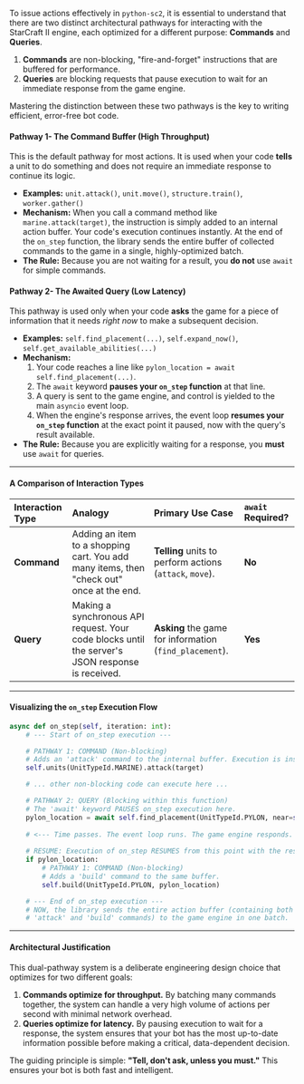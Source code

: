To issue actions effectively in `python-sc2`, it is essential to understand that there are two distinct architectural pathways for interacting with the StarCraft II engine, each optimized for a different purpose: **Commands** and **Queries**.

1.  **Commands** are non-blocking, "fire-and-forget" instructions that are buffered for performance.
2.  **Queries** are blocking requests that pause execution to wait for an immediate response from the game engine.

Mastering the distinction between these two pathways is the key to writing efficient, error-free bot code.

#### **Pathway 1- The Command Buffer (High Throughput)**

This is the default pathway for most actions. It is used when your code **tells** a unit to do something and does not require an immediate response to continue its logic.

*   **Examples:** `unit.attack()`, `unit.move()`, `structure.train()`, `worker.gather()`
*   **Mechanism:** When you call a command method like `marine.attack(target)`, the instruction is simply added to an internal action buffer. Your code's execution continues instantly. At the end of the `on_step` function, the library sends the entire buffer of collected commands to the game in a single, highly-optimized batch.
*   **The Rule:** Because you are not waiting for a result, you **do not** use `await` for simple commands.

#### **Pathway 2- The Awaited Query (Low Latency)**

This pathway is used only when your code **asks** the game for a piece of information that it needs *right now* to make a subsequent decision.

*   **Examples:** `self.find_placement(...)`, `self.expand_now()`, `self.get_available_abilities(...)`
*   **Mechanism:**
    1.  Your code reaches a line like `pylon_location = await self.find_placement(...)`.
    2.  The `await` keyword **pauses your `on_step` function** at that line.
    3.  A query is sent to the game engine, and control is yielded to the main `asyncio` event loop.
    4.  When the engine's response arrives, the event loop **resumes your `on_step` function** at the exact point it paused, now with the query's result available.
*   **The Rule:** Because you are explicitly waiting for a response, you **must** use `await` for queries.

---

#### **A Comparison of Interaction Types**

| Interaction Type | Analogy | Primary Use Case | `await` Required? |
| :--- | :--- | :--- | :--- |
| **Command** | Adding an item to a shopping cart. You add many items, then "check out" once at the end. | **Telling** units to perform actions (`attack`, `move`). | **No** |
| **Query** | Making a synchronous API request. Your code blocks until the server's JSON response is received. | **Asking** the game for information (`find_placement`). | **Yes** |

---

#### **Visualizing the `on_step` Execution Flow**

```python
async def on_step(self, iteration: int):
    # --- Start of on_step execution ---

    # PATHWAY 1: COMMAND (Non-blocking)
    # Adds an 'attack' command to the internal buffer. Execution is instantaneous.
    self.units(UnitTypeId.MARINE).attack(target)

    # ... other non-blocking code can execute here ...

    # PATHWAY 2: QUERY (Blocking within this function)
    # The 'await' keyword PAUSES on_step execution here.
    pylon_location = await self.find_placement(UnitTypeId.PYLON, near=self.start_location)
    
    # <--- Time passes. The event loop runs. The game engine responds. --->
    
    # RESUME: Execution of on_step RESUMES from this point with the result.
    if pylon_location:
        # PATHWAY 1: COMMAND (Non-blocking)
        # Adds a 'build' command to the same buffer.
        self.build(UnitTypeId.PYLON, pylon_location)

    # --- End of on_step execution ---
    # NOW, the library sends the entire action buffer (containing both the
    # 'attack' and 'build' commands) to the game engine in one batch.
```

---

#### **Architectural Justification**

This dual-pathway system is a deliberate engineering design choice that optimizes for two different goals:

1.  **Commands optimize for throughput.** By batching many commands together, the system can handle a very high volume of actions per second with minimal network overhead.
2.  **Queries optimize for latency.** By pausing execution to wait for a response, the system ensures that your bot has the most up-to-date information possible before making a critical, data-dependent decision.

The guiding principle is simple: **"Tell, don't ask, unless you must."** This ensures your bot is both fast and intelligent.